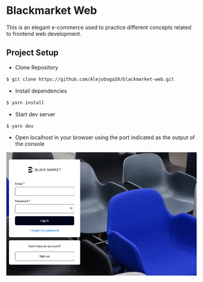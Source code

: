 # Blackmarket Web

This is an elegant e-commerce used to practice different concepts related to frontend web development.

## Project Setup

- Clone Repository

```bash
$ git clone https://github.com/Alejoboga20/blackmarket-web.git
```

- Install dependencies

```bash
$ yarn install
```

- Start dev server

```bash
$ yarn dev
```

- Open localhost in your browser using the port indicated as the output of the console

![app overview](/public/images/Preview.png)
